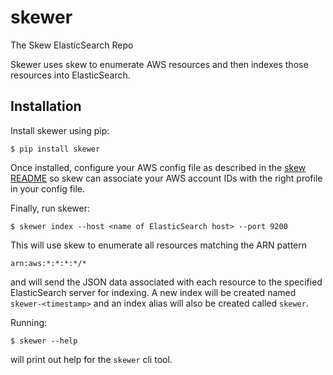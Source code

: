 skewer
=======

The Skew ElasticSearch Repo

Skewer uses skew to enumerate AWS resources and then indexes those resources
into ElasticSearch.

Installation
------------

Install skewer using pip:

    $ pip install skewer

Once installed, configure your AWS config file as described in the
[skew README](https://github.com/scopely-devops/skew/blob/develop/README.md)
so skew can associate your AWS account IDs with the right profile in your
config file.

Finally, run skewer:

    $ skewer index --host <name of ElasticSearch host> --port 9200

This will use skew to enumerate all resources matching the ARN pattern

    arn:aws:*:*:*:*/*

and will send the JSON data associated with each resource to the specified
ElasticSearch server for indexing.  A new index will be created named
``skewer-<timestamp>`` and an index alias will also be created called
``skewer``.

Running:

    $ skewer --help

will print out help for the ``skewer`` cli tool.